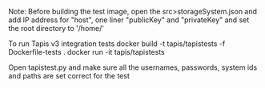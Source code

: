 Note: Before building the test image, open the src>storageSystem.json and add IP address for "host", one liner "publicKey" and "privateKey" and set the root directory to '/home/<userid>'

To run Tapis v3 integration tests
docker build -t tapis/tapistests -f Dockerfile-tests . 
docker run -it  tapis/tapistests


Open tapistest.py and make sure all the usernames, passwords, system ids and paths are set correct for the test
